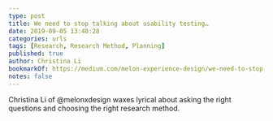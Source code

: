 ```yaml
---
type: post
title: We need to stop talking about usability testing…
date: 2019-09-05 13:40:28
categories: urls
tags: [Research, Research Method, Planning]
published: true
author: Christina Li
bookmarkOf: https://medium.com/melon-experience-design/we-need-to-stop-talking-about-usability-testing-3624b49a0736
notes: false
---
```


Christina Li of @melonxdesign waxes lyrical about asking the right questions and choosing the right research method.